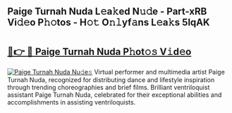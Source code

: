 ## Paige Turnah Nuda L𝚎a𝚔ed N𝚞𝚍e - Part-xRB Vi𝚍𝚎o P𝚑𝚘tos - H𝚘𝚝 O𝚗𝚕yf𝚊ns L𝚎a𝚔s 5lqAK

# <h2><a href="http://kfd9qa.oniu.top/?m=Paige+Turnah+Nuda">🔗👉 🔴 Paige Turnah Nuda P𝚑ot𝚘𝚜 V𝚒d𝚎o</a></h2>

[![Paige Turnah Nuda Nu𝚍e𝚜](https://i.imgur.com/0qMVB7G.gif)](http://kfd9qa.oniu.top/?m=Paige+Turnah+Nuda)
Virtual performer and multimedia artist Paige Turnah Nuda, recognized for distributing dance and lifestyle inspiration through trending choreographies and brief films. Brilliant ventriloquist assistant Paige Turnah Nuda, celebrated for their exceptional abilities and accomplishments in assisting ventriloquists.  
